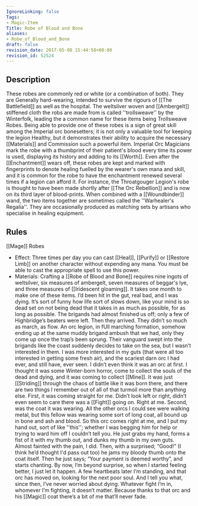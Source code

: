 ```yaml
---
IgnoreLinking: false
Tags:
- Magic-Item
Title: Robe of Blood and Bone
aliases:
- Robe_of_Blood_and_Bone
draft: false
revision_date: 2017-05-08 15:44:58+00:00
revision_id: 52524
---
```


## Description
These robes are commonly red or white (or a combination of both). They are Generally hard-wearing, intended to survive the rigours of [[The Battlefield]] as well as the hospital. The weltsilver woven and [[Ambergelt]] stiffened cloth the robs are made from is called ''trollsweave'' by the Winterfolk, leading the a common name for these items being Trollsweave Robes.
Being able to provide one of these robes is a sign of great skill among the Imperial orc bonesetters; it is not only a valuable tool for keeping the legion Healthy, but it demonstrates their ability to acquire the necessary [[Materials]] and Commission such a powerful item. Imperial Orc Magicians mark the robe with a thumbprint of their patient's blood every time its power is used, displaying its history and adding to its [[Worth]]. Even after the [[Enchantment]] wears off, these robes are kept and marked with fingerprints to denote healing fuelled by the wearer's own mana and skill, and it is common for the robe to have the enchantment renewed several times if a legion can afford it. For instance, the Throatgouger Legion's robe is thought to have been made shortly after [[The Orc Rebellion]] and is now on its third layer of blood-prints. 
When combined with a [[Woundbinder]] wand, the two items together are sometimes called the ''Warhealer's Regalia''. They are occasionally produced as matching sets by artisans who specialise in healing equipment.
## Rules
[[Mage]] Robes
* Effect: Three times per day you can cast [[Heal]], [[Purify]] or [[Restore Limb]]  on another character without expending any mana. You must be able to cast the appropriate spell to use this power. 
* Materials: Crafting a [[Robe of Blood and Bone]] requires nine ingots of weltsilver, six measures of ambergelt, seven measures of beggar's lye, and three measures of [[Iridescent gloaming]]. It takes one month to make one of these items.
I’d been hit in the gut, real bad, and I was dying.
It’s sort of funny how life sort of slows down, like your mind is so dead set on not being dead that it takes in as much as possible, for as long as possible. The brigands had almost finished us off; only a few of Highbridge’s beaters were left.
Then they arrived. They didn’t so much as march, as flow. An orc legion, in fUll marching formation, somehow ending up at the same muddy brigand ambush that we had, only they come up once the trap’s been sprung.
Their vanguard swept into the brigands like the coast suddenly decides to take on the sea, but I wasn’t interested in them. I was more interested in my guts (that were all too interested in getting some fresh air), and the scariest darn orc I had ever, and still have, ever seen.
I didn’t even think it was an orc at first. I thought it was some Winter-born horror, come to collect the souls of the dead and dying, and it was coming to collect [[Mine]]. It was just [[Striding]] through the chaos of battle like it was born there, and there are two things I remember out of all of that turmoil more than anything else.
First, it was coming straight for me. Didn’t look left or right, didn’t even seem to care there was a [[Fight]] going on. Right at me.
Second, was the coat it was wearing. All the other orcs I could see were walking metal, but this fellow was wearing some sort of long coat, all bound up in bone and ash and blood.
So this orc comes right at me, and I put my hand out, sort of like ''this''; whether I was begging him for help or trying to ward him off I couldn’t tell you. He just grabs my hand, forms a fist of it with my thumb out, and dunks my thumb in my own guts.
Almost fainted with the pain, I did. Then, with a surprised; “Good!” (I think he’d thought I'd pass out too) he jams my bloody thumb onto the coat itself. Then he just says; “Your payment is deemed worthy”, and starts chanting. 
By now, I’m beyond surprise, so when I started feeling better, I just let it happen. A few heartbeats later I’m standing, and that orc has moved on, looking for the next poor soul.
And I tell you what, since then, I’ve never worried about dying. Whatever fight I’m in, whomever I’m fighting, it doesn’t matter. Because thanks to that orc and his [[Magic]] coat there’s a bit of me that’ll never fade.